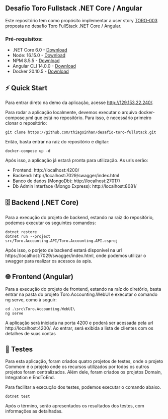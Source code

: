 ## Desafio Toro Fullstack .NET Core / Angular

Este repositório tem como propósito implementar a user story [TORO-003](https://github.com/ToroInvestimentos/desafio-toro-fullstack/blob/master/README.md#hist%C3%B3rias-de-usu%C3%A1rio) proposta no desafio Toro FullStack .NET Core / Angular.

### Pré-requisitos: 
- .NET Core 6.0 - [Download](https://dotnet.microsoft.com/en-us/download/dotnet/6.0/) 
- Node: 16.15.0 - [Download](https://nodejs.org/en/)
- NPM 8.5.5 - [Download](https://docs.npmjs.com/downloading-and-installing-node-js-and-npm)
- Angular CLI 14.0.0 - [Download](https://angular.io/cli)
- Docker 20.10.5 - [Download](https://www.docker.com/get-started/)

## ⚡️ Quick Start

Para entrar direto na demo da aplicação, acesse http://129.153.22.240/.

Para rodar a aplicação localmente, devemos executar o arquivo docker-compose.yml que está no repositório. Para isso, é necessário primeiro clonar o repositório:

```
git clone https://github.com/thiagoinhan/desafio-toro-fullstack.git
```

Então, basta entrar na raiz do repositório e digitar:

```
docker-compose up -d
```

Após isso, a aplicação já estará pronta para utilização. As urls serão:

- Frontend:  http://localhost:4200/
- Backend: http://localhost:7029/swagger/index.html
- Banco de dados (MongoDb): http://localhost:27017/
- Db Admin Interface (Mongo Express): http://localhost:8081/

## 🗄️ Backend (.NET Core)

Para a execução do projeto de backend, estando na raiz do repositório, podemos executar os seguintes comandos:

```
dotnet restore
dotnet run --project src/Toro.Accounting.API/Toro.Accounting.API.csproj
```

Após isso, o porjeto de backend estará disponível na url https://localhost:7029/swagger/index.html, onde podemos utilizar o swagger para realizar os acessos às apis.

## 🌐 Frontend (Angular)

Para a execução do projeto de frontend, estando na raíz do diretório, basta entrar na pasta do projeto Toro.Accounting.WebUI e executar o comando ng serve, como à seguir:

```
cd .\src\Toro.Accounting.WebUI\
ng serve
```

A aplicação será iniciada na porta 4200 e poderá ser acessada pela url http://localhost:4200/. Ao entrar, será exibida a lista de clientes com os detalhes de suas contas

## 🧪 Testes

Para esta aplicação, foram criados quatro projetos de testes, onde o projeto Commom é o projeto onde os recursos utilizados por todos os outros projetos foram centralizados. Além dele, foram criados os projetos Domain, Integration e EndToEnd.

Para facilitar a execução dos testes, podemos executar o comando abaixo.

```
dotnet test
```

Após o término, serão apresentados os resultados dos testes, com informações as detalhadas.








